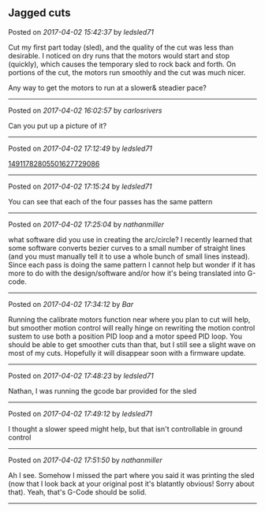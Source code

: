 ## Jagged cuts
Posted on *2017-04-02 15:42:37* by *ledsled71*

Cut my first part today (sled), and the quality of the cut was less than desirable.  I noticed on dry runs that the motors would start and stop (quickly), which causes the temporary sled to rock back and forth.  On portions of the cut, the motors run smoothly and the cut was much nicer.  

Any way to get the motors to run at a slower& steadier pace?

---

Posted on *2017-04-02 16:02:57* by *carlosrivers*

Can you put up a picture of it?

---

Posted on *2017-04-02 17:12:49* by *ledsled71*

[14911782805501627729086](//muut.com/u/maslowcnc/s3/:maslowcnc:C7ML:14911782805501627729086.jpg.jpg)

---

Posted on *2017-04-02 17:15:24* by *ledsled71*

You can see that each of the four passes has the same pattern

---

Posted on *2017-04-02 17:25:04* by *nathanmiller*

what software did you use in creating the arc/circle? I recently learned that some software converts bezier curves to a small number of straight lines (and you must manually tell it to use a whole bunch of small lines instead). Since each pass is doing the same pattern I cannot help but wonder if it has more to do with the design/software and/or how it's being translated into G-code.

---

Posted on *2017-04-02 17:34:12* by *Bar*

Running the calibrate motors function near where you plan to cut will help, but smoother motion control will really hinge on rewriting the motion control sustem to use both a position PID loop and a motor speed PID loop. You should be able to get smoother cuts than that, but I still see a slight wave on most of my cuts. Hopefully it will disappear soon with a firmware update.

---

Posted on *2017-04-02 17:48:23* by *ledsled71*

Nathan, I was running the gcode bar provided for the sled

---

Posted on *2017-04-02 17:49:12* by *ledsled71*

I thought a slower speed might help, but that isn't controllable in ground control

---

Posted on *2017-04-02 17:51:50* by *nathanmiller*

Ah I see. Somehow I missed the part where you said it was printing the sled (now that I look back at your original post it's blatantly obvious! Sorry about that). Yeah, that's G-Code should be solid.

---

